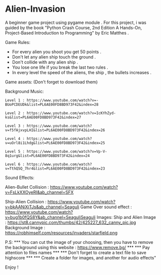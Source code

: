 # Alien-Invasion
A beginner game project using pygame module .
For this project, i was guided by the book "Python Crash Course, 2nd Edition A Hands-On, Project-Based Introduction to Programming" by Eric Matthes .


Game Rules:
  * For every alien you shoot you get 50 points .
  * Don't let any alien ship touch the ground .
  * Don't collide with any alien ship .
  * You lose one life if you break the last two rules .
  * In every level the speed of the aliens, the ship , the bullets increases .
 
Game assets: (Don't forget to download them)
  
  Background Music:
  
    Level 1 : https://www.youtube.com/watch?v=-BUoPCDEUDk&list=PL6AE00FD8BD973F42&index=28
  
    Level 2 : https://www.youtube.com/watch?v=IcKYhZyd-ks&list=PL6AE00FD8BD973F42&index=27
  
    Level 3 : https://www.youtube.com/watch?v=f5fAjxvpLHI&list=PL6AE00FD8BD973F42&index=26
  
    Level 4 : https://www.youtube.com/watch?v=uOrl8i1Lhdg&list=PL6AE00FD8BD973F42&index=25
  
    Level 5 : https://www.youtube.com/watch?v=Vp-V-8q1urg&list=PL6AE00FD8BD973F42&index=24
  
    Level 6 : https://www.youtube.com/watch?v=TthQ5Q_7hr4&list=PL6AE00FD8BD973F42&index=23
  
  Sound Effects:
  
  Alien-Bullet Collision : https://www.youtube.com/watch?v=FsLkXXOyeRI&ab_channel=SFX
  
  Ship-Alien Collision : https://www.youtube.com/watch?v=bkAANiXiTJs&ab_channel=Seaguli 
      Game Over sound effect : https://www.youtube.com/watch?v=bug1b0fQS8Y&ab_channel=SeaguliSeaguli
  Images:
      Ship and Alien Image : https://st8.cannypic.com/thumbs/42/425227_632_canny_pic.jpg
      Background Image : https://robhimself.com/resources/invaders/starfield.png
  
 P.S:
    *** You can cut the image of your choosing, then you have to remove the background using this website : https://www.remove.bg/ ***
    *** Pay attention to files names ***
    *** Don't forget to create a text file to save highscore ***
    *** Create a folder for images, and another for audio effects"
    
Enjoy !
